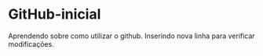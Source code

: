 # GitHub-inicial
Aprendendo sobre como utilizar o github.
Inserindo nova linha para verificar modificações.
